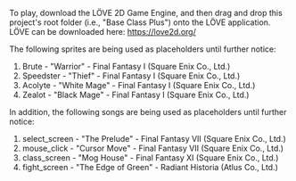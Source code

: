 To play, download the LÖVE 2D Game Engine, and then drag and drop this project's root folder (i.e., "Base Class Plus") onto the LÖVE application. LÖVE can be downloaded here: https://love2d.org/

The following sprites are being used as placeholders until further notice:
1. Brute - "Warrior" - Final Fantasy I (Square Enix Co., Ltd.)
2. Speedster - "Thief" - Final Fantasy I (Square Enix Co., Ltd.)
3. Acolyte - "White Mage" - Final Fantasy I (Square Enix Co., Ltd.)
4. Zealot - "Black Mage" - Final Fantasy I (Square Enix Co., Ltd.)

In addition, the following songs are being used as placeholders until further notice:
1. select_screen - "The Prelude" - Final Fantasy VII (Square Enix Co., Ltd.)
2. mouse_click - "Cursor Move" - Final Fantasy VII (Square Enix Co., Ltd.)
3. class_screen - "Mog House" - Final Fantasy XI (Square Enix Co., Ltd.)
4. fight_screen - "The Edge of Green" - Radiant Historia (Atlus Co., Ltd.)
